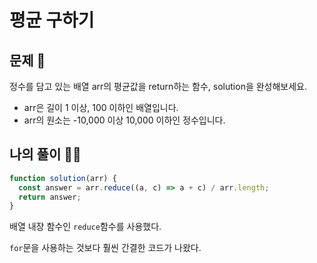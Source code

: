 # 평균 구하기

## 문제 📖

정수를 담고 있는 배열 arr의 평균값을 return하는 함수, solution을 완성해보세요.

- arr은 길이 1 이상, 100 이하인 배열입니다.
- arr의 원소는 -10,000 이상 10,000 이하인 정수입니다.

## 나의 풀이 🙋‍♀️

```js
function solution(arr) {
  const answer = arr.reduce((a, c) => a + c) / arr.length;
  return answer;
}
```

배열 내장 함수인 `reduce`함수를 사용했다.

`for`문을 사용하는 것보다 훨씬 간결한 코드가 나왔다.
